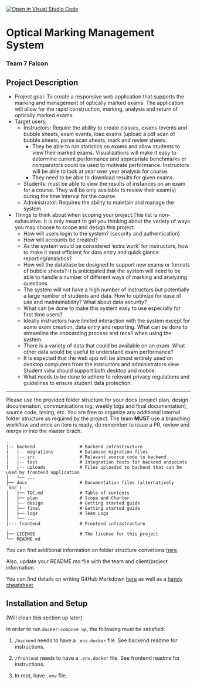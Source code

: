 [![Open in Visual Studio Code](https://classroom.github.com/assets/open-in-vscode-718a45dd9cf7e7f842a935f5ebbe5719a5e09af4491e668f4dbf3b35d5cca122.svg)](https://classroom.github.com/online_ide?assignment_repo_id=15118758&assignment_repo_type=AssignmentRepo)

# Optical Marking Management System
### Team 7 Falcon

## Project Description
* Project goal: To create a responsive web application that supports the marking and management of optically marked exams.  The application will allow for the rapid construction, marking, analysis and return of optically marked exams.
* Target users:
    * Instructors: Require the ability to create classes, exams (events and bubble sheets, exam events, load exams (upload a pdf scan of bubble sheets, parse scan sheets, mark and review sheets.
        * They be able to run statistics on exams and allow students to view their marked exams. Visualizations will make it easy to determine current performance and appropriate benchmarks or comparators could be used to motivate performance.    Instructors will be able to look at year over year analysis for course.
        * They need to be able to download results for given exams.
    * Students: must be able to view the results of instances on an exam for a course. They will be only available to review their exam(s) during the time interval for the course.
    * Administrator: Requires the ability to maintain and manage the system
* Things to think about when scoping your project:This list is non-exhaustive. It is only meant to get you thinking about the variety of ways you may choose to scope and design this project.
   * How will users login to the system? (security and authentication)
   * How will accounts be created?
   * As the system would be considered ‘extra work’ for instructors, how to make it most efficient for data entry and quick glance reporting/analytics?
   * How will the database be designed to support new exams or formats of bubble sheets? It is anticipated that the system will need to be able to handle a number of different ways of marking and analyzing questions.
   * The system will not have a high number of instructors but potentially a large number of students and data. How to optimize for ease of use and maintainability? What about data security?
   * What can be done to make this system easy to use especially for first time users?
   * Ideally instructors have limited interaction with the system except for some exam creation, data entry and reporting. What can be done to streamline the onboarding process and recall when using the system.
   * There is a variety of data that could be available on an exam. What other data would be useful to understand exam performance?
   * It is expected that the web app will be almost entirely used on desktop computers from the instructors and administrators view. Student view should support both desktop and mobile.
   * What needs to be done to adhere to relevant privacy regulations and guidelines to ensure student data protection.

---

Please use the provided folder structure for your docs (project plan, design documenation, communications log, weekly logs and final documentation), source code, tesing, etc.    You are free to organize any additional internal folder structure as required by the project.  The team **MUST** use a branching workflow and once an item is ready, do remember to issue a PR, review and merge in into the master brach.
```
.
|-- backend                 # Backend infrastructure
|   |-- migrations          # Database migration files
|   |-- src                 # Relavant source code to backend
|   |-- test                # Integration tests for backend endpoints
|   |-- uploads             # Files uploaded to backend that can be used by frontend application
│   └── ...
├── docs                    # Documentation files (alternatively `doc`)
│   ├── TOC.md              # Table of contents
│   ├── plan                # Scope and Charter
│   ├── design              # Getting started guide
│   ├── final               # Getting started guide
│   ├── logs                # Team Logs
│   └── ...
|--- frontend               # Frontend infrastructure
...
├── LICENSE                 # The license for this project
└── README.md
```
You can find additional information on folder structure convetions [here](https://github.com/kriasoft/Folder-Structure-Conventions).

Also, update your README.md file with the team and client/project information.

You can find details on writing GitHub Markdown [here](https://docs.github.com/en/get-started/writing-on-github/getting-started-with-writing-and-formatting-on-github/basic-writing-and-formatting-syntax) as well as a [handy cheatsheet](https://enterprise.github.com/downloads/en/markdown-cheatsheet.pdf).

## Installation and Setup

(Will clean this section up later)

In order to run `docker-compose up`, the following must be satisfied:

1. `/backend` needs to have a `.env.docker` file. See backend readme for instructions.

2. `/frontend` needs to have a `.env.docker` file. See frontend readme for instructions.

3. In root, have `.env` file.
